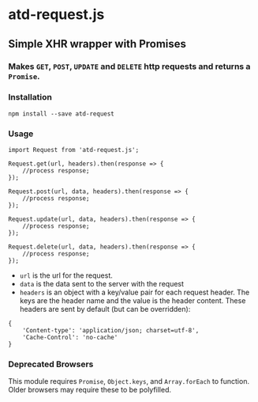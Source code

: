 # atd-request.js

## Simple XHR wrapper with Promises

### Makes `GET`, `POST`, `UPDATE` and `DELETE` http requests and returns a `Promise`.

### Installation

`npm install --save atd-request`

### Usage

```
import Request from 'atd-request.js';

Request.get(url, headers).then(response => {
    //process response;
});

Request.post(url, data, headers).then(response => {
    //process response;
});

Request.update(url, data, headers).then(response => {
    //process response;
});

Request.delete(url, data, headers).then(response => {
    //process response;
});

```

- `url` is the url for the request.
- `data` is the data sent to the server with the request
- `headers` is an object with a key/value pair for each request header. The keys are the header name and the value is the header content. These headers are sent by default (but can be overridden): 

```
{
    'Content-type': 'application/json; charset=utf-8',
    'Cache-Control': 'no-cache'
}
```

### Deprecated Browsers

This module requires `Promise`, `Object.keys`, and `Array.forEach` to function. Older browsers may require these to be polyfilled.
